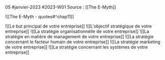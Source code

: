 05 #janvier-2023 #2023-W01
Source : [[The E-Myth]]

![[The E-Myth - quotes#^chap11]]

![[Le but principal de votre entreprise]]
![[L'objectif stratégique de votre entreprise]]
![[La stratégie organisationnelle de votre entreprise]]
![[La stratégie en matière de management de votre entreprise]]
![[La stratégie concernant le facteur humain de votre entreprise]]
![[La stratégie marketing de votre entreprise]]
![[La stratégie concernant les systèmes de votre entreprise]]